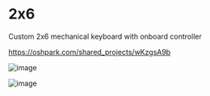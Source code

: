 # 2x6

Custom 2x6 mechanical keyboard with onboard controller

https://oshpark.com/shared_projects/wKzgsA9b

![image](https://user-images.githubusercontent.com/4998806/42012786-e763a2fa-7a67-11e8-950e-1f124a341791.png)

![image](https://user-images.githubusercontent.com/4998806/42012818-14495008-7a68-11e8-89db-b9de04123489.png)
